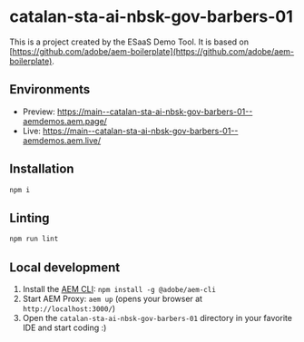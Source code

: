 # catalan-sta-ai-nbsk-gov-barbers-01
This is a project created by the ESaaS Demo Tool. It is based on [https://github.com/adobe/aem-boilerplate](https://github.com/adobe/aem-boilerplate).

## Environments
- Preview: https://main--catalan-sta-ai-nbsk-gov-barbers-01--aemdemos.aem.page/
- Live: https://main--catalan-sta-ai-nbsk-gov-barbers-01--aemdemos.aem.live/

## Installation

```sh
npm i
```

## Linting

```sh
npm run lint
```

## Local development

1. Install the [AEM CLI](https://github.com/adobe/helix-cli): `npm install -g @adobe/aem-cli`
1. Start AEM Proxy: `aem up` (opens your browser at `http://localhost:3000/`)
1. Open the `catalan-sta-ai-nbsk-gov-barbers-01` directory in your favorite IDE and start coding :)
